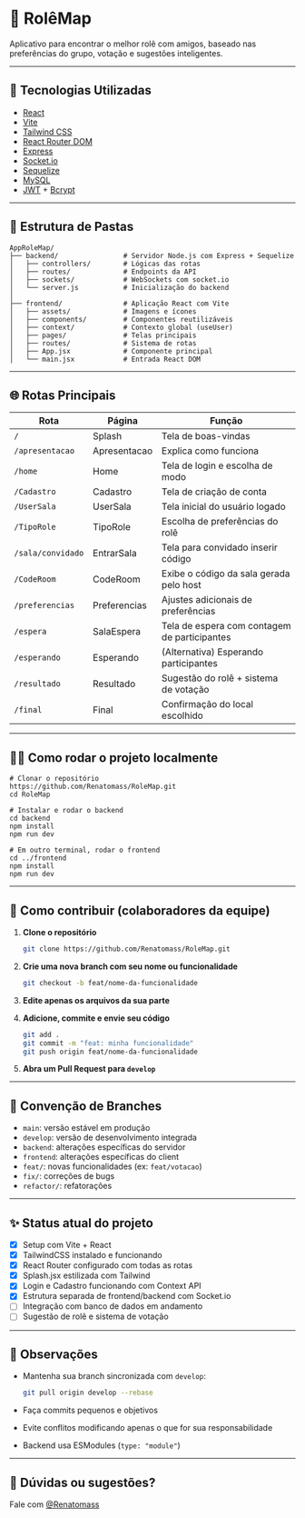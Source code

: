 # 🎉 RolêMap

Aplicativo para encontrar o melhor rolê com amigos, baseado nas preferências do grupo, votação e sugestões inteligentes.

---

## 🚀 Tecnologias Utilizadas

* [React](https://reactjs.org/)
* [Vite](https://vitejs.dev/)
* [Tailwind CSS](https://tailwindcss.com/)
* [React Router DOM](https://reactrouter.com/)
* [Express](https://expressjs.com/)
* [Socket.io](https://socket.io/)
* [Sequelize](https://sequelize.org/)
* [MySQL](https://www.mysql.com/)
* [JWT](https://jwt.io/) + [Bcrypt](https://github.com/kelektiv/node.bcrypt.js)

---

## 📁 Estrutura de Pastas

```
AppRoleMap/
├── backend/                # Servidor Node.js com Express + Sequelize
│   ├── controllers/        # Lógicas das rotas
│   ├── routes/             # Endpoints da API
│   ├── sockets/            # WebSockets com socket.io
│   └── server.js           # Inicialização do backend
│
├── frontend/               # Aplicação React com Vite
│   ├── assets/             # Imagens e ícones
│   ├── components/         # Componentes reutilizáveis
│   ├── context/            # Contexto global (useUser)
│   ├── pages/              # Telas principais
│   ├── routes/             # Sistema de rotas
│   ├── App.jsx             # Componente principal
│   └── main.jsx            # Entrada React DOM
```

---

## 🌐 Rotas Principais

| Rota              | Página       | Função                                       |
| ----------------- | ------------ | -------------------------------------------- |
| `/`               | Splash       | Tela de boas-vindas                          |
| `/apresentacao`   | Apresentacao | Explica como funciona                        |
| `/home`           | Home         | Tela de login e escolha de modo              |
| `/Cadastro`       | Cadastro     | Tela de criação de conta                     |
| `/UserSala`       | UserSala     | Tela inicial do usuário logado               |
| `/TipoRole`       | TipoRole     | Escolha de preferências do rolê              |
| `/sala/convidado` | EntrarSala   | Tela para convidado inserir código           |
| `/CodeRoom`       | CodeRoom     | Exibe o código da sala gerada pelo host      |
| `/preferencias`   | Preferencias | Ajustes adicionais de preferências           |
| `/espera`         | SalaEspera   | Tela de espera com contagem de participantes |
| `/esperando`      | Esperando    | (Alternativa) Esperando participantes        |
| `/resultado`      | Resultado    | Sugestão do rolê + sistema de votação        |
| `/final`          | Final        | Confirmação do local escolhido               |

---

## 🧑‍💻 Como rodar o projeto localmente

```
# Clonar o repositório
https://github.com/Renatomass/RoleMap.git
cd RoleMap

# Instalar e rodar o backend
cd backend
npm install
npm run dev

# Em outro terminal, rodar o frontend
cd ../frontend
npm install
npm run dev
```

---

## 🧠 Como contribuir (colaboradores da equipe)

1. **Clone o repositório**

   ```bash
   git clone https://github.com/Renatomass/RoleMap.git
   ```
2. **Crie uma nova branch com seu nome ou funcionalidade**

   ```bash
   git checkout -b feat/nome-da-funcionalidade
   ```
3. **Edite apenas os arquivos da sua parte**
4. **Adicione, commite e envie seu código**

   ```bash
   git add .
   git commit -m "feat: minha funcionalidade"
   git push origin feat/nome-da-funcionalidade
   ```
5. **Abra um Pull Request para `develop`**

---

## 🧾 Convenção de Branches

* `main`: versão estável em produção
* `develop`: versão de desenvolvimento integrada
* `backend`: alterações específicas do servidor
* `frontend`: alterações específicas do client
* `feat/`: novas funcionalidades (ex: `feat/votacao`)
* `fix/`: correções de bugs
* `refactor/`: refatorações

---

## ✨ Status atual do projeto

* [x] Setup com Vite + React
* [x] TailwindCSS instalado e funcionando
* [x] React Router configurado com todas as rotas
* [x] Splash.jsx estilizada com Tailwind
* [x] Login e Cadastro funcionando com Context API
* [x] Estrutura separada de frontend/backend com Socket.io
* [ ] Integração com banco de dados em andamento
* [ ] Sugestão de rolê e sistema de votação

---

## 📌 Observações

* Mantenha sua branch sincronizada com `develop`:

  ```bash
  git pull origin develop --rebase
  ```
* Faça commits pequenos e objetivos
* Evite conflitos modificando apenas o que for sua responsabilidade
* Backend usa ESModules (`type: "module"`)

---

## 💬 Dúvidas ou sugestões?

Fale com [@Renatomass](https://github.com/Renatomass)
